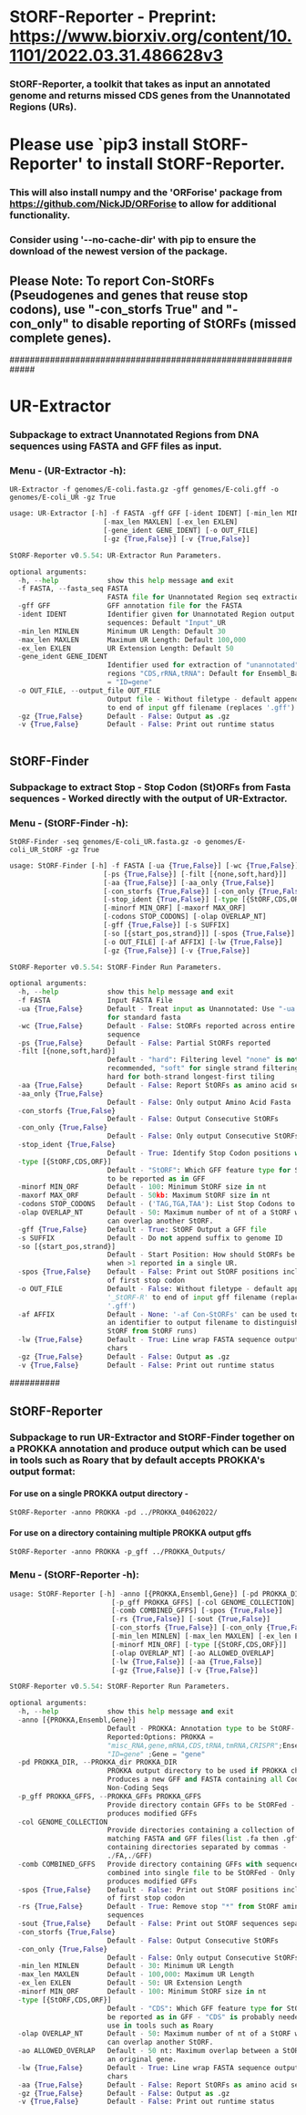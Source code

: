 # StORF-Reporter - Preprint: https://www.biorxiv.org/content/10.1101/2022.03.31.486628v3

### StORF-Reporter, a toolkit that takes as input an annotated genome and returns missed CDS genes from the Unannotated Regions (URs).

# Please use `pip3 install StORF-Reporter' to install StORF-Reporter.
### This will also install numpy and the 'ORForise' package from https://github.com/NickJD/ORForise to allow for additional functionality. 

### Consider using '--no-cache-dir' with pip to ensure the download of the newest version of the package.

## Please Note: To report Con-StORFs (Pseudogenes and genes that reuse stop codons), use "-con_storfs True" and "-con_only" to disable reporting of StORFs (missed complete genes). 

#############################################################

# UR-Extractor
### Subpackage to extract Unannotated Regions from DNA sequences using FASTA and GFF files as input.

### Menu - (UR-Extractor -h):  
```console
UR-Extractor -f genomes/E-coli.fasta.gz -gff genomes/E-coli.gff -o genomes/E-coli_UR -gz True
```

```python
usage: UR-Extractor [-h] -f FASTA -gff GFF [-ident IDENT] [-min_len MINLEN]
                       [-max_len MAXLEN] [-ex_len EXLEN]
                       [-gene_ident GENE_IDENT] [-o OUT_FILE]
                       [-gz {True,False}] [-v {True,False}]

StORF-Reporter v0.5.54: UR-Extractor Run Parameters.

optional arguments:
  -h, --help            show this help message and exit
  -f FASTA, --fasta_seq FASTA
                        FASTA file for Unannotated Region seq extraction
  -gff GFF              GFF annotation file for the FASTA
  -ident IDENT          Identifier given for Unannotated Region output
                        sequences: Default "Input"_UR
  -min_len MINLEN       Minimum UR Length: Default 30
  -max_len MAXLEN       Maximum UR Length: Default 100,000
  -ex_len EXLEN         UR Extension Length: Default 50
  -gene_ident GENE_IDENT
                        Identifier used for extraction of "unannotated"
                        regions "CDS,rRNA,tRNA": Default for Ensembl_Bacteria
                        = "ID=gene"
  -o OUT_FILE, --output_file OUT_FILE
                        Output file - Without filetype - default appends "_UR"
                        to end of input gff filename (replaces '.gff')
  -gz {True,False}      Default - False: Output as .gz
  -v {True,False}       Default - False: Print out runtime status



```
## StORF-Finder
### Subpackage to extract Stop - Stop Codon (St)ORFs from Fasta sequences - Worked directly with the output of UR-Extractor.  

### Menu - (StORF-Finder -h):   
```console
StORF-Finder -seq genomes/E-coli_UR.fasta.gz -o genomes/E-coli_UR_StORF -gz True
```

```python
usage: StORF-Finder [-h] -f FASTA [-ua {True,False}] [-wc {True,False}]
                       [-ps {True,False}] [-filt [{none,soft,hard}]]
                       [-aa {True,False}] [-aa_only {True,False}]
                       [-con_storfs {True,False}] [-con_only {True,False}]
                       [-stop_ident {True,False}] [-type [{StORF,CDS,ORF}]]
                       [-minorf MIN_ORF] [-maxorf MAX_ORF]
                       [-codons STOP_CODONS] [-olap OVERLAP_NT]
                       [-gff {True,False}] [-s SUFFIX]
                       [-so [{start_pos,strand}]] [-spos {True,False}]
                       [-o OUT_FILE] [-af AFFIX] [-lw {True,False}]
                       [-gz {True,False}] [-v {True,False}]

StORF-Reporter v0.5.54: StORF-Finder Run Parameters.

optional arguments:
  -h, --help            show this help message and exit
  -f FASTA              Input FASTA File
  -ua {True,False}      Default - Treat input as Unannotated: Use "-ua False"
                        for standard fasta
  -wc {True,False}      Default - False: StORFs reported across entire
                        sequence
  -ps {True,False}      Default - False: Partial StORFs reported
  -filt [{none,soft,hard}]
                        Default - "hard": Filtering level "none" is not
                        recommended, "soft" for single strand filtering and
                        hard for both-strand longest-first tiling
  -aa {True,False}      Default - False: Report StORFs as amino acid sequences
  -aa_only {True,False}
                        Default - False: Only output Amino Acid Fasta
  -con_storfs {True,False}
                        Default - False: Output Consecutive StORFs
  -con_only {True,False}
                        Default - False: Only output Consecutive StORFs
  -stop_ident {True,False}
                        Default - True: Identify Stop Codon positions with '*'
  -type [{StORF,CDS,ORF}]
                        Default - "StORF": Which GFF feature type for StORFs
                        to be reported as in GFF
  -minorf MIN_ORF       Default - 100: Minimum StORF size in nt
  -maxorf MAX_ORF       Default - 50kb: Maximum StORF size in nt
  -codons STOP_CODONS   Default - ('TAG,TGA,TAA'): List Stop Codons to use
  -olap OVERLAP_NT      Default - 50: Maximum number of nt of a StORF which
                        can overlap another StORF.
  -gff {True,False}     Default - True: StORF Output a GFF file
  -s SUFFIX             Default - Do not append suffix to genome ID
  -so [{start_pos,strand}]
                        Default - Start Position: How should StORFs be ordered
                        when >1 reported in a single UR.
  -spos {True,False}    Default - False: Print out StORF positions inclusive
                        of first stop codon
  -o OUT_FILE           Default - False: Without filetype - default appends
                        '_StORF-R' to end of input gff filename (replaces
                        '.gff')
  -af AFFIX             Default - None: '-af Con-StORFs' can be used to append
                        an identifier to output filename to distinguish Con-
                        StORF from StORF runs)
  -lw {True,False}      Default - True: Line wrap FASTA sequence output at 60
                        chars
  -gz {True,False}      Default - False: Output as .gz
  -v {True,False}       Default - False: Print out runtime status


```

##########
## StORF-Reporter

### Subpackage to run UR-Extractor and StORF-Finder together on a PROKKA annotation and produce output which can be used in tools such as Roary that by default accepts PROKKA's output format: 
#### For use on a single PROKKA output directory - 
```console
StORF-Reporter -anno PROKKA -pd ../PROKKA_04062022/
```
#### For use on a directory containing multiple PROKKA output gffs
```console
StORF-Reporter -anno PROKKA -p_gff ../PROKKA_Outputs/
```

### Menu - (StORF-Reporter -h):
```python
usage: StORF-Reporter [-h] -anno [{PROKKA,Ensembl,Gene}] [-pd PROKKA_DIR]
                         [-p_gff PROKKA_GFFS] [-col GENOME_COLLECTION]
                         [-comb COMBINED_GFFS] [-spos {True,False}]
                         [-rs {True,False}] [-sout {True,False}]
                         [-con_storfs {True,False}] [-con_only {True,False}]
                         [-min_len MINLEN] [-max_len MAXLEN] [-ex_len EXLEN]
                         [-minorf MIN_ORF] [-type [{StORF,CDS,ORF}]]
                         [-olap OVERLAP_NT] [-ao ALLOWED_OVERLAP]
                         [-lw {True,False}] [-aa {True,False}]
                         [-gz {True,False}] [-v {True,False}]

StORF-Reporter v0.5.54: StORF-Reporter Run Parameters.

optional arguments:
  -h, --help            show this help message and exit
  -anno [{PROKKA,Ensembl,Gene}]
                        Default - PROKKA: Annotation type to be StORF-
                        Reported:Options: PROKKA =
                        "misc_RNA,gene,mRNA,CDS,tRNA,tmRNA,CRISPR";Ensembl =
                        "ID=gene" ;Gene = "gene"
  -pd PROKKA_DIR, --PROKKA_dir PROKKA_DIR
                        PROKKA output directory to be used if PROKKA chosen -
                        Produces a new GFF and FASTA containing all Coding and
                        Non-Coding Seqs
  -p_gff PROKKA_GFFS, --PROKKA_GFFs PROKKA_GFFS
                        Provide directory contain GFFs to be StORFed - Only
                        produces modified GFFs
  -col GENOME_COLLECTION
                        Provide directories containing a collection of
                        matching FASTA and GFF files(list .fa then .gff
                        containing directories separated by commas -
                        ./FA,./GFF)
  -comb COMBINED_GFFS   Provide directory containing GFFs with sequences
                        combined into single file to be StORFed - Only
                        produces modified GFFs
  -spos {True,False}    Default - False: Print out StORF positions inclusive
                        of first stop codon
  -rs {True,False}      Default - True: Remove stop "*" from StORF amino acid
                        sequences
  -sout {True,False}    Default - False: Print out StORF sequences separately?
  -con_storfs {True,False}
                        Default - False: Output Consecutive StORFs
  -con_only {True,False}
                        Default - False: Only output Consecutive StORFs
  -min_len MINLEN       Default - 30: Minimum UR Length
  -max_len MAXLEN       Default - 100,000: Maximum UR Length
  -ex_len EXLEN         Default - 50: UR Extension Length
  -minorf MIN_ORF       Default - 100: Minimum StORF size in nt
  -type [{StORF,CDS,ORF}]
                        Default - "CDS": Which GFF feature type for StORFs to
                        be reported as in GFF - "CDS" is probably needed for
                        use in tools such as Roary
  -olap OVERLAP_NT      Default - 50: Maximum number of nt of a StORF which
                        can overlap another StORF.
  -ao ALLOWED_OVERLAP   Default - 50 nt: Maximum overlap between a StORF and
                        an original gene.
  -lw {True,False}      Default - True: Line wrap FASTA sequence output at 60
                        chars
  -aa {True,False}      Default - False: Report StORFs as amino acid sequences
  -gz {True,False}      Default - False: Output as .gz
  -v {True,False}       Default - False: Print out runtime status


```


